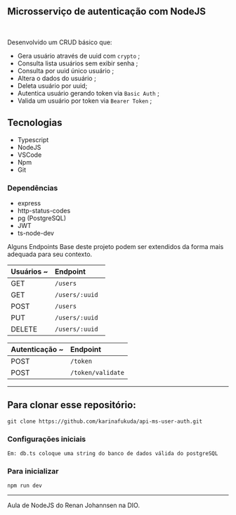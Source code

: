 ## Microsserviço de autenticação com NodeJS

<br/>

Desenvolvido um CRUD básico que:

- Gera usuário através de uuid com `crypto` ;
- Consulta lista usuários sem exibir senha ;
- Consulta por uuid único usuário ;
- Altera o dados do usuário ;
- Deleta usuário por uuid;
- Autentica usuário gerando token via `Basic Auth` ;
- Valida um usuário por token via `Bearer Token` ;

## Tecnologias

- Typescript
- NodeJS
- VSCode
- Npm
- Git

### Dependências

- express
- http-status-codes
- pg (PostgreSQL)
- JWT
- ts-node-dev

Alguns Endpoints Base deste projeto podem ser extendidos da forma mais adequada para seu contexto.

| Usuários ~ | Endpoint        |
| :--------- | :-------------- |
| GET        | `/users `       |
| GET        | `/users/:uuid ` |
| POST       | `/users`        |
| PUT        | `/users/:uuid`  |
| DELETE     | `/users/:uuid`  |

| Autenticação ~ | Endpoint          |
| :------------- | :---------------- |
| POST           | `/token`          |
| POST           | `/token/validate` |

---

## Para clonar esse repositório:

```
git clone https://github.com/karinafukuda/api-ms-user-auth.git

```

### Configurações iniciais

```
Em: db.ts coloque uma string do banco de dados válida do postgreSQL
```

### Para inicializar

```
npm run dev
```

---

Aula de NodeJS do Renan Johannsen na DIO.
